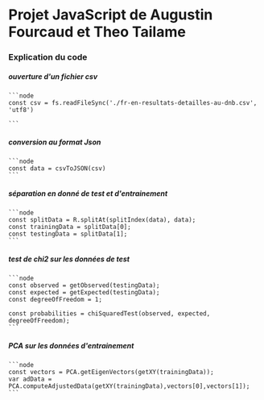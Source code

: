 # Projet JavaScript de Augustin Fourcaud et Theo Tailame




### Explication du code

##### ouverture d'un fichier csv 

    ```node
    const csv = fs.readFileSync('./fr-en-resultats-detailles-au-dnb.csv', 'utf8')

    ```

##### conversion au format Json

    ```node
    const data = csvToJSON(csv)
    ```

##### séparation en donné de test et d'entrainement

    ```node
    const splitData = R.splitAt(splitIndex(data), data);
    const trainingData = splitData[0];
    const testingData = splitData[1];
    ```

##### test de chi2 sur les données de test

    ```node
    const observed = getObserved(testingData);
    const expected = getExpected(testingData);
    const degreeOfFreedom = 1;

    const probabilities = chiSquaredTest(observed, expected, degreeOfFreedom);
    ```

##### PCA sur les données d'entrainement

    ```node
    const vectors = PCA.getEigenVectors(getXY(trainingData));
    var adData = PCA.computeAdjustedData(getXY(trainingData),vectors[0],vectors[1]);
    ```



